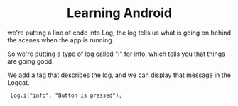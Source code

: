 <h1 align="center">Learning Android</h1>
<p align="center">
 

we're putting a line of code into Log, the log tells us what is going on behind the scenes when the app is running.

So we're putting a type of log called "i" for info, which tells you that things are going good.

We add a tag that describes the log, and we can display that message in the Logcat.

``` Log.i("info", "Button is pressed");```
